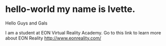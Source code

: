 # hello-world my name is Ivette.

Hello Guys and Gals

I am a student at EON Virtual Reality Academy. 
Go to this link to learn more about EON Reality
http://www.eonreality.com/
